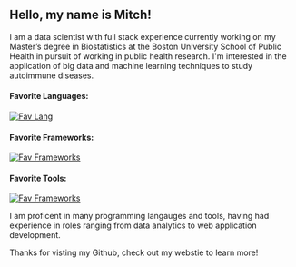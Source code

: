 ## Hello, my name is Mitch!

I am a data scientist with full stack experience currently working on my Master’s degree in Biostatistics 
at the Boston University School of Public Health in pursuit of working in public health research.
I'm interested in the application of big data and machine learning techniques to study autoimmune diseases.

<!-- [![Elkip's GitHub stats](https://github-readme-stats-c7luxzuis-elkip.vercel.app/api/top-langs/?username=Elkip&layout=compact)](https://github.com/anuraghazra/github-readme-stats) -->

#### Favorite Languages:
[![Fav Lang](https://skillicons.dev/icons?i=python,r,kotlin,java)](https://skillicons.dev)

#### Favorite Frameworks:
[![Fav Frameworks](https://skillicons.dev/icons?i=django,spring,angular,d3)](https://skillicons.dev)

#### Favorite Tools:
[![Fav Frameworks](https://skillicons.dev/icons?i=linux,vim,github,idea)](https://skillicons.dev)

I am proficent in many programming langauges and tools, having had experience in roles ranging from data analytics to web application development. 

Thanks for visting my Github, check out my webstie to learn more!
